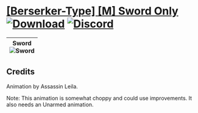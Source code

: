# [\[Berserker-Type\] \[M\] Sword Only](https://github.com/Klokinator/FE-Repo/tree/main/Battle%20Animations/Infantry%20-%20(Axe)%20Brigs,%20Pirates,%20Zerkers/%5BBerserker-Type%5D%20%5BM%5D%20Sword%20Only) [![Download](https://img.shields.io/badge/Download--red?style=social&logo=github)](https://minhaskamal.github.io/DownGit/#/home?url=https://github.com/Klokinator/FE-Repo/tree/main/Battle%20Animations/Infantry%20-%20(Axe)%20Brigs,%20Pirates,%20Zerkers/%5BBerserker-Type%5D%20%5BM%5D%20Sword%20Only) [![Discord](https://img.shields.io/badge/Discord--blue?style=social&logo=discord)](https://discord.gg/C7VNGnyTPA)

| <b>Sword</b><br/><img alt="Sword" src="https://raw.githubusercontent.com/Klokinator/FE-Repo/main/Battle%20Animations/Infantry%20-%20(Axe)%20Brigs,%20Pirates,%20Zerkers/%5BBerserker-Type%5D%20%5BM%5D%20Sword%20Only/1.%20Sword/Sword.gif"/> |
| :---: |

## Credits

Animation by Assassin Leila.

Note: This animation is somewhat choppy and could use improvements. It also needs an Unarmed animation.

